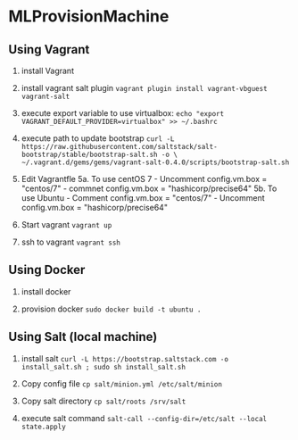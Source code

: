 # MLProvisionMachine 

  ## Using Vagrant  

   1. install Vagrant
   
   2. install vagrant salt plugin `vagrant plugin install vagrant-vbguest vagrant-salt`
       
   3. execute export variable to use virtualbox:
   	    `echo "export VAGRANT_DEFAULT_PROVIDER=virtualbox" >> ~/.bashrc`
   4. execute path to update bootstrap `curl -L https://raw.githubusercontent.com/saltstack/salt-bootstrap/stable/bootstrap-salt.sh -o \
   	    ~/.vagrant.d/gems/gems/vagrant-salt-0.4.0/scripts/bootstrap-salt.sh`
   	    
   5. Edit Vagrantfle
        5a. To use centOS 7
            - Uncomment config.vm.box = "centos/7"
            - commnet config.vm.box = "hashicorp/precise64"
        5b. To use Ubuntu
            - Comment config.vm.box = "centos/7"
            - Uncomment config.vm.box = "hashicorp/precise64"
            
   6. Start vagrant `vagrant up`
   
   7. ssh to vagrant `vagrant ssh`
   

  ## Using Docker
   
   1. install docker
   
   2. provision docker `sudo docker build -t ubuntu .` 
   
  ## Using Salt (local machine)
   
   1. install salt `curl -L https://bootstrap.saltstack.com -o install_salt.sh ; sudo sh install_salt.sh`
    
   2. Copy config file `cp salt/minion.yml /etc/salt/minion`
   
   3. Copy salt directory `cp salt/roots /srv/salt`

   4. execute salt command `salt-call --config-dir=/etc/salt --local state.apply`
